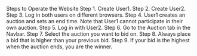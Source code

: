 Steps to Operate the Website
Step 1. Create User1.
Step 2. Create User2.
Step 3. Log in both users on different browsers.
Step 4. User1 creates an auction and sets an end time. Note that User1 cannot participate in their own auction.
Step 5. Log in with User2.
Step 6. Go to the Auction tab in the Navbar.
Step 7. Select the auction you want to bid on.
Step 8. Always place a bid that is higher than your previous bid.
Step 9. If your bid is the highest when the auction ends, you are the winner.
